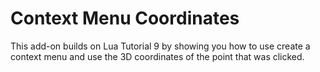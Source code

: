 # Context Menu Coordinates

This add-on builds on Lua Tutorial 9 by showing you how to use create a context menu and use the 3D coordinates of the point that was clicked. 